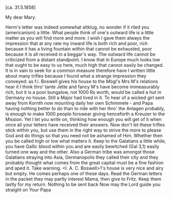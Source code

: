  [ca. 31.5.1858]

My dear Mary.

Herm's letter was indeed somewhat altklug, no wonder if it riled you (americanism) a little. What people think of one's outward life is a little matter as you will find more and more. I wish I gave them always the impression that at any rate my inward life is both rich and poor, rich because it has a living fountain within that cannot be exhausted, poor because it is all received in a beggar's way. The outward life cannot be criticized from a distant standpoint. I know that in Europe much looks low that ought to be easy to us here, much high that cannot easily be changed. It is in vain to seek for a common measure therefore have I written little about many trifles because I found what a strange impression they conveyed: as f.i. Boswell gives his house to the Mögl's Mrs M's relations hear it I think thro' tante Jette and fancy M's have become immeasurably rich, but it is a poor bungalow, not 1000 Rs worth, would be called a hut in Germany no house. Still a Major had lived in it. To hear of a wicked girl sent away from Kornth now mounting daily her own Schimmele - and Papa having nothing better to do than to ride with her thro' the Anlagen probably, is enough to make 1000 people forswear giving henceforth a Kreuzer to the Mission. Yet I let you write on, thinking how enough you will get of it when once all your letters have received their answers. Now don't let these trifles stick within you, but use them in the right way to strive the more to please God and do things so that you need not be ashamed of Him. Whether then you be called high or low what matters it. Keep to the Galatians a little while, you have Gallic blood within you and are easily bewitched (Gal 3,1) easily turned one way and the other. Also a German tribe was amongst those Galatians straying into Asia, Germanopolis they called their city and they probably thought what comes from the great capital must be a fine fashion and aped it. Take warning. <I. A. C. Boswell>1's house is very nice and airy but empty. He comes perhaps one of these days. Read the German letters in the packet they may partly interest Mama, then give to Fritz. Keep them lastly for my return. Nothing to be sent back Now may the Lord guide you straight on
 Your Papa

